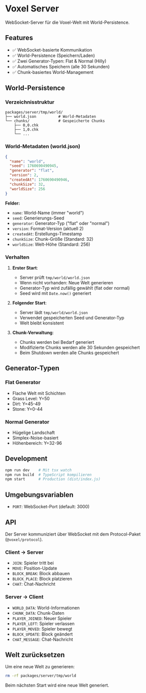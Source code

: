 # Voxel Server

WebSocket-Server für die Voxel-Welt mit World-Persistence.

## Features

- ✅ WebSocket-basierte Kommunikation
- ✅ World-Persistence (Speichern/Laden)
- ✅ Zwei Generator-Typen: Flat & Normal (Hilly)
- ✅ Automatisches Speichern (alle 30 Sekunden)
- ✅ Chunk-basiertes World-Management

## World-Persistence

### Verzeichnisstruktur

```
packages/server/tmp/world/
├── world.json          # World-Metadaten
└── chunks/             # Gespeicherte Chunks
    ├── 0,0.chk
    ├── 1,0.chk
    └── ...
```

### World-Metadaten (world.json)

```json
{
  "name": "world",
  "seed": 1760690490945,
  "generator": "flat",
  "version": 2,
  "createdAt": 1760690490946,
  "chunkSize": 32,
  "worldSize": 256
}
```

**Felder:**
- `name`: World-Name (immer "world")
- `seed`: Generierungs-Seed
- `generator`: Generator-Typ ("flat" oder "normal")
- `version`: Format-Version (aktuell 2)
- `createdAt`: Erstellungs-Timestamp
- `chunkSize`: Chunk-Größe (Standard: 32)
- `worldSize`: Welt-Höhe (Standard: 256)

### Verhalten

1. **Erster Start**:
   - Server prüft `tmp/world/world.json`
   - Wenn nicht vorhanden: Neue Welt generieren
   - Generator-Typ wird zufällig gewählt (flat oder normal)
   - Seed wird mit `Date.now()` generiert

2. **Folgender Start**:
   - Server lädt `tmp/world/world.json`
   - Verwendet gespeicherten Seed und Generator-Typ
   - Welt bleibt konsistent

3. **Chunk-Verwaltung**:
   - Chunks werden bei Bedarf generiert
   - Modifizierte Chunks werden alle 30 Sekunden gespeichert
   - Beim Shutdown werden alle Chunks gespeichert

## Generator-Typen

### Flat Generator
- Flache Welt mit Schichten
- Grass Level: Y=50
- Dirt: Y=45-49
- Stone: Y=0-44

### Normal Generator
- Hügelige Landschaft
- Simplex-Noise-basiert
- Höhenbereich: Y=32-96

## Development

```bash
npm run dev    # Mit tsx watch
npm run build  # TypeScript kompilieren
npm start      # Production (dist/index.js)
```

## Umgebungsvariablen

- `PORT`: WebSocket-Port (default: 3000)

## API

Der Server kommuniziert über WebSocket mit dem Protocol-Paket (`@voxel/protocol`).

### Client → Server

- `JOIN`: Spieler tritt bei
- `MOVE`: Position-Update
- `BLOCK_BREAK`: Block abbauen
- `BLOCK_PLACE`: Block platzieren
- `CHAT`: Chat-Nachricht

### Server → Client

- `WORLD_DATA`: World-Informationen
- `CHUNK_DATA`: Chunk-Daten
- `PLAYER_JOINED`: Neuer Spieler
- `PLAYER_LEFT`: Spieler verlassen
- `PLAYER_MOVED`: Spieler bewegt
- `BLOCK_UPDATE`: Block geändert
- `CHAT_MESSAGE`: Chat-Nachricht

## Welt zurücksetzen

Um eine neue Welt zu generieren:

```bash
rm -rf packages/server/tmp/world
```

Beim nächsten Start wird eine neue Welt generiert.
